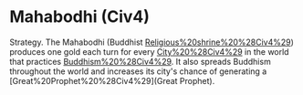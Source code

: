 # Mahabodhi (Civ4)

Strategy.
The Mahabodhi (Buddhist [Religious%20shrine%20%28Civ4%29](Shrine)) produces one gold each turn for every [City%20%28Civ4%29](city) in the world that practices [Buddhism%20%28Civ4%29](Buddhism). It also spreads Buddhism throughout the world and increases its city's chance of generating a [Great%20Prophet%20%28Civ4%29](Great Prophet).